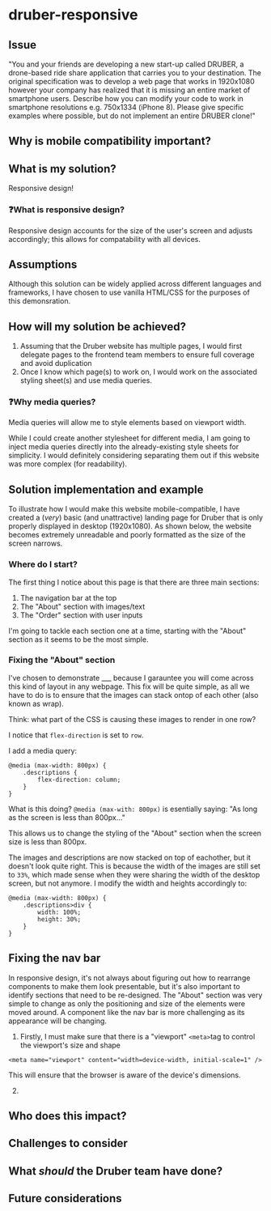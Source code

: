 # druber-responsive

## Issue

"You and your friends are developing a new start-up called DRUBER, a drone-based ride share application that carries you to your destination. The original specification was to develop a web page that works in 1920x1080 however your company has realized that it is missing an entire market of smartphone users. Describe how you can modify your code to work in smartphone resolutions e.g. 750x1334 (iPhone 8). Please give specific examples where possible, but do not implement an entire DRUBER clone!"

## Why is mobile compatibility important? 

## What is my solution? 

Responsive design! 

### ❓What is responsive design?

Responsive design accounts for the size of the user's screen and adjusts accordingly; this allows for compatability with all devices. 

## Assumptions
Although this solution can be widely applied across different languages and frameworks, I have chosen to use vanilla HTML/CSS for the purposes of this demonsration. 

## How will my solution be achieved? 
1. Assuming that the Druber website has multiple pages, I would first delegate pages to the frontend team members to ensure full coverage and avoid duplication 
2. Once I know which page(s) to work on, I would work on the associated styling sheet(s) and use media queries. 

### ❓Why media queries?

Media queries will allow me to style elements based on viewport width. 

While I could create another stylesheet for different media, I am going to inject media queries directly into the already-existing style sheets for simplicity. I would definitely considering separating them out if this website was more complex (for readability). 

## Solution implementation and example 
To illustrate how I would make this website mobile-compatible, I have created a (*very*) basic (and unattractive) landing page for Druber that is only properly displayed in desktop (1920x1080). As shown below, the website becomes extremely unreadable and poorly formatted as the size of the screen narrows. 

<Insert GIF of website> 

### Where do I start? 
The first thing I notice about this page is that there are three main sections: 
1. The navigation bar at the top
2. The "About" section with images/text 
3. The "Order" section with user inputs 

I'm going to tackle each section one at a time, starting with the "About" section as it seems to be the most simple. 

### Fixing the "About" section

I've chosen to demonstrate ___ because I garauntee you will come across this kind of layout in any webpage. This fix will be quite simple, as all we have to do is to ensure that the images can stack ontop of each other (also known as wrap). 

Think: what part of the CSS is causing these images to render in one row? 

I notice that `flex-direction` is set to `row`. 

I add a media query: 

```
@media (max-width: 800px) {
    .descriptions {
        flex-direction: column;
    }
}
```
What is this doing? 
`@media (max-with: 800px)` is esentially saying: "As long as the screen is less than 800px..."

This allows us to change the styling of the "About" section when the screen size is less than 800px. 

The images and descriptions are now stacked on top of eachother, but it doesn't look quite right. This is because the width of the images are still set to `33%`, which made sense when they were sharing the width of the desktop screen, but not anymore. I modify the width and heights accordingly to: 

```
@media (max-width: 800px) {
    .descriptions>div {
        width: 100%;
        height: 30%;        
    }
}
```

## Fixing the nav bar 

In responsive design, it's not always about figuring out how to rearrange components to make them look presentable, but it's also important to identify sections that need to be re-designed. The "About" section was very simple to change as only the positioning and size of the elements were moved around. A component like the nav bar is more challenging as its appearance will be changing.








1. Firstly, I must make sure that there is a "viewport" `<meta>`tag to control the viewport's size and shape

`<meta name="viewport" content="width=device-width, initial-scale=1" />`

This will ensure that the browser is aware of the device's dimensions. 

2. 


## Who does this impact? 

## Challenges to consider

## What *should* the Druber team have done?

## Future considerations
